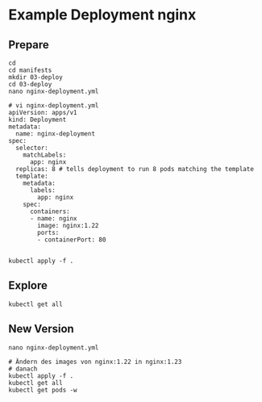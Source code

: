 # Example Deployment nginx 

## Prepare 

```
cd 
cd manifests 
mkdir 03-deploy 
cd 03-deploy 
nano nginx-deployment.yml 
```

```
# vi nginx-deployment.yml 
apiVersion: apps/v1
kind: Deployment
metadata:
  name: nginx-deployment
spec:
  selector:
    matchLabels:
      app: nginx
  replicas: 8 # tells deployment to run 8 pods matching the template
  template:
    metadata:
      labels:
        app: nginx
    spec:
      containers:
      - name: nginx
        image: nginx:1.22
        ports:
        - containerPort: 80
        
```

```
kubectl apply -f . 
```

## Explore 

```
kubectl get all
```

## New Version 

```
nano nginx-deployment.yml 
```

```
# Ändern des images von nginx:1.22 in nginx:1.23
# danach 
kubectl apply -f .
kubectl get all 
kubectl get pods -w

```

